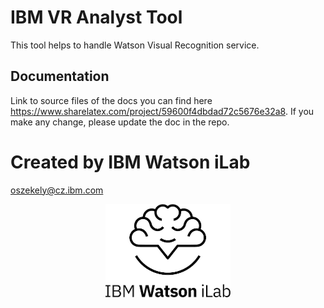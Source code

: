 # IBM VR Analyst Tool
This tool helps to handle Watson Visual Recognition service.
## Documentation
Link to source files of the docs you can find here https://www.sharelatex.com/project/59600f4dbdad72c5676e32a8. If you make any change, please update the doc in the repo.
# Created by IBM Watson iLab
oszekely@cz.ibm.com
<p align="center">
<img src="./readme_images/ilab_logo.png" width="200px"/>
</p>
